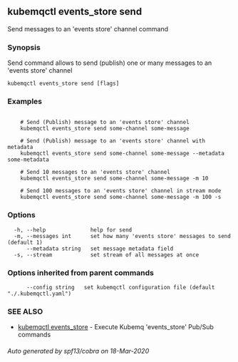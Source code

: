## kubemqctl events_store send

Send messages to an 'events store' channel command

### Synopsis

Send command allows to send (publish) one or many messages to an 'events store' channel

```
kubemqctl events_store send [flags]
```

### Examples

```

	# Send (Publish) message to an 'events store' channel
	kubemqctl events_store send some-channel some-message
	
	# Send (Publish) message to an 'events store' channel with metadata
	kubemqctl events_store send some-channel some-message --metadata some-metadata

	# Send 10 messages to an 'events store' channel
	kubemqctl events_store send some-channel some-message -m 10

	# Send 100 messages to an 'events store' channel in stream mode
	kubemqctl events_store send some-channel some-message -m 100 -s

```

### Options

```
  -h, --help              help for send
  -m, --messages int      set how many 'events store' messages to send (default 1)
      --metadata string   set message metadata field
  -s, --stream            set stream of all messages at once
```

### Options inherited from parent commands

```
      --config string   set kubemqctl configuration file (default "./.kubemqctl.yaml")
```

### SEE ALSO

* [kubemqctl events_store](kubemqctl_events_store.md)	 - Execute Kubemq 'events_store' Pub/Sub commands

###### Auto generated by spf13/cobra on 18-Mar-2020
